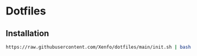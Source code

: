 # Dotfiles

## Installation

```bash
https://raw.githubusercontent.com/Xenfo/dotfiles/main/init.sh | bash
```
